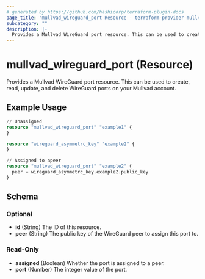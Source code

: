 ```yaml
---
# generated by https://github.com/hashicorp/terraform-plugin-docs
page_title: "mullvad_wireguard_port Resource - terraform-provider-mullvad"
subcategory: ""
description: |-
  Provides a Mullvad WireGuard port resource. This can be used to create, read, update, and delete WireGuard ports on your Mullvad account.
---
```


# mullvad_wireguard_port (Resource)

Provides a Mullvad WireGuard port resource. This can be used to create, read, update, and delete WireGuard ports on your Mullvad account.

## Example Usage

```terraform
// Unassigned
resource "mullvad_wireguard_port" "example1" {
}

resource "wireguard_asymmetrc_key" "example2" {
}

// Assigned to apeer
resource "mullvad_wireguard_port" "example2" {
  peer = wireguard_asymmetrc_key.example2.public_key
}
```

<!-- schema generated by tfplugindocs -->
## Schema

### Optional

- **id** (String) The ID of this resource.
- **peer** (String) The public key of the WireGuard peer to assign this port to.

### Read-Only

- **assigned** (Boolean) Whether the port is assigned to a peer.
- **port** (Number) The integer value of the port.


